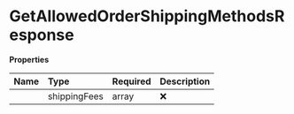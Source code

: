 # GetAllowedOrderShippingMethodsResponse



**Properties**

| Name | Type | Required | Description |
| :-------- | :----------| :----------| :----------|
    | shippingFees | array | ❌ |  |




<!-- This file was generated by liblab | https://liblab.com/ -->